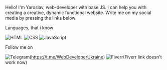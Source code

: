 Hello! I'm Yaroslav, web-developer with base JS. I can help you with creating a creative, dynamic functional website. Write me on my social media by pressing the links below

Languages, that i know

![HTML](https://img.shields.io/badge/-HTML-000000?style=for-the-badge&logo=html5)
![CSS](https://img.shields.io/badge/-CSS-000000?style=for-the-badge&logo=CSS3&logoColor=004DFF)
![JavaScript](https://img.shields.io/badge/-Base JavaScript-000000?style=for-the-badge&logo=JavaScript)

Follow me on

![Telegram](https://img.shields.io/badge/-Telegram-000000?style=for-the-badge&logo=telegram)(https://t.me/WebDeveloperUkraine)
![Fiverr](https://img.shields.io/badge/-Fiverr-000000?style=for-the-badge&logo=fiverr&logoColor=00D678)(Fiverr link doesn't work now)

